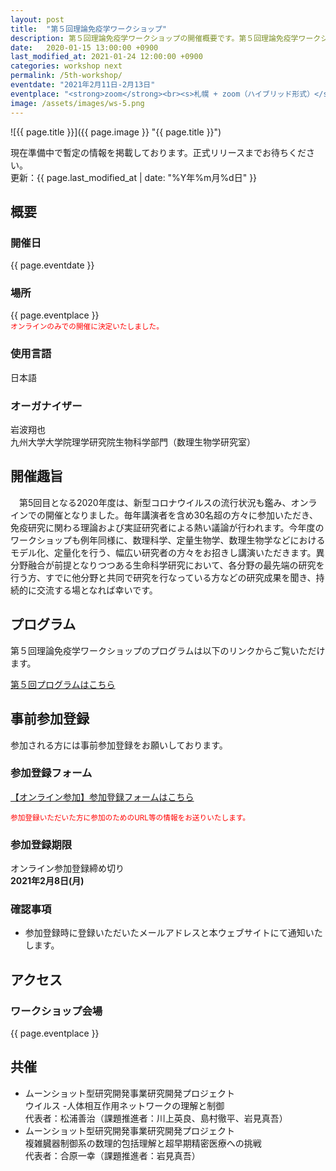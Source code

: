 ```yaml
---
layout: post
title:  "第５回理論免疫学ワークショップ"
description: 第５回理論免疫学ワークショップの開催概要です。第５回理論免疫学ワークショップの開催日・開催場所・開催趣旨・共催情報などを確認できます。第５回理論免疫学ワークショップの参加登録はこちらから。
date:   2020-01-15 13:00:00 +0900
last_modified_at: 2021-01-24 12:00:00 +0900
categories: workshop next
permalink: /5th-workshop/
eventdate: "2021年2月11日-2月13日"
eventplace: "<strong>zoom</strong><br><s>札幌 + zoom（ハイブリッド形式）</s>"
image: /assets/images/ws-5.png
---
```


![{{ page.title }}]({{ page.image }} "{{ page.title }}")

現在準備中で暫定の情報を掲載しております。正式リリースまでお待ちください。  
更新：{{ page.last_modified_at | date: "%Y年%m月%d日" }}

## 概要

<div class="cf">
  <div class="page-column50">
    <h3>開催日</h3>
    <p>{{ page.eventdate }}</p>
    <h3>場所</h3>
    <p>{{ page.eventplace }}<br>
    <small style = "color: red;">オンラインのみでの開催に決定いたしました。</small></p>
  </div>

  <div class="page-column50">
    <h3>使用言語</h3>
    <p>日本語</p>
    <h3>オーガナイザー</h3>
    <p>岩波翔也<br>
      九州大学大学院理学研究院生物科学部門（数理生物学研究室）</p>
  </div>
</div>


## 開催趣旨
　第5回目となる2020年度は、新型コロナウイルスの流行状況も鑑み、オンラインでの開催となりました。毎年講演者を含め30名超の方々に参加いただき、免疫研究に関わる理論および実証研究者による熱い議論が行われます。今年度のワークショップも例年同様に、数理科学、定量生物学、数理生物学などにおけるモデル化、定量化を行う、幅広い研究者の方々をお招きし講演いただきます。異分野融合が前提となりつつある生命科学研究において、各分野の最先端の研究を行う方、すでに他分野と共同で研究を行なっている方などの研究成果を聞き、持続的に交流する場となれば幸いです。

## プログラム
第５回理論免疫学ワークショップのプログラムは以下のリンクからご覧いただけます。

[第５回プログラムはこちら](/5th-program)

## 事前参加登録

参加される方には事前参加登録をお願いしております。

### 参加登録フォーム

[【オンライン参加】参加登録フォームはこちら](https://forms.gle/xWbg7dSztLcVCVA4A)

<small style = "color: red;">
参加登録いただいた方に参加のためのURL等の情報をお送りいたします。
</small>

### 参加登録期限

オンライン参加登録締め切り  
**2021年2月8日(月)**

### 確認事項

- 参加登録時に登録いただいたメールアドレスと本ウェブサイトにて通知いたします。



## アクセス
### ワークショップ会場

{{ page.eventplace }}  


## 共催

- ムーンショット型研究開発事業研究開発プロジェクト  
ウイルス -人体相互作用ネットワークの理解と制御  
代表者：松浦善治（課題推進者：川上英良、島村徹平、岩見真吾）
- ムーンショット型研究開発事業研究開発プロジェクト  
複雑臓器制御系の数理的包括理解と超早期精密医療への挑戦  
代表者：合原一幸（課題推進者：岩見真吾）
